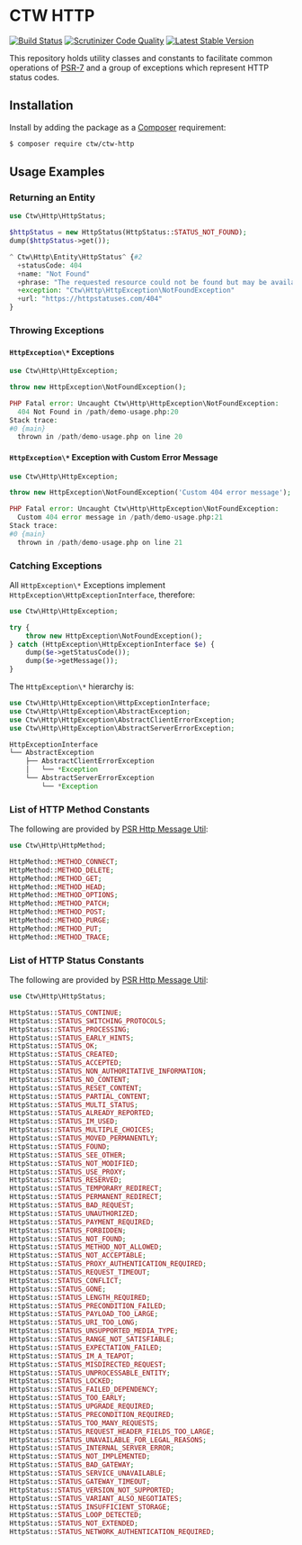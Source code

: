 # CTW HTTP

[![Build Status](https://scrutinizer-ci.com/g/jonathanmaron/ctw-http/badges/build.png?b=master)](https://scrutinizer-ci.com/g/jonathanmaron/ctw-http/build-status/master)
[![Scrutinizer Code Quality](https://scrutinizer-ci.com/g/jonathanmaron/ctw-http/badges/quality-score.png?b=master)](https://scrutinizer-ci.com/g/jonathanmaron/ctw-http/?branch=master)
[![Latest Stable Version](https://poser.pugx.org/ctw/ctw-http/v/stable)](https://packagist.org/packages/ctw/ctw-http)

This repository holds utility classes and constants to facilitate common operations of [PSR-7](https://www.php-fig.org/psr/psr-7/) and a group of exceptions which represent HTTP status codes.

## Installation

Install by adding the package as a [Composer](https://getcomposer.org) requirement:

```bash
$ composer require ctw/ctw-http
```
## Usage Examples

### Returning an Entity  

```php
use Ctw\Http\HttpStatus;

$httpStatus = new HttpStatus(HttpStatus::STATUS_NOT_FOUND);
dump($httpStatus->get());
```

```php
^ Ctw\Http\Entity\HttpStatus^ {#2
  +statusCode: 404
  +name: "Not Found"
  +phrase: "The requested resource could not be found but may be available again in the future."
  +exception: "Ctw\Http\HttpException\NotFoundException"
  +url: "https://httpstatuses.com/404"
}
```

### Throwing Exceptions

#### `HttpException\*` Exceptions

```php
use Ctw\Http\HttpException;

throw new HttpException\NotFoundException();
```

```php
PHP Fatal error: Uncaught Ctw\Http\HttpException\NotFoundException: 
  404 Not Found in /path/demo-usage.php:20
Stack trace:
#0 {main}
  thrown in /path/demo-usage.php on line 20
```

#### `HttpException\*` Exception with Custom Error Message

```php
use Ctw\Http\HttpException;

throw new HttpException\NotFoundException('Custom 404 error message');
```

```php
PHP Fatal error: Uncaught Ctw\Http\HttpException\NotFoundException: 
  Custom 404 error message in /path/demo-usage.php:21
Stack trace:
#0 {main}
  thrown in /path/demo-usage.php on line 21

```

### Catching Exceptions

All `HttpException\*` Exceptions implement `HttpException\HttpExceptionInterface`, therefore:

```php
use Ctw\Http\HttpException;

try {
    throw new HttpException\NotFoundException();
} catch (HttpException\HttpExceptionInterface $e) {
    dump($e->getStatusCode());
    dump($e->getMessage());
}
```

The `HttpException\*` hierarchy is:

```php
use Ctw\Http\HttpException\HttpExceptionInterface;
use Ctw\Http\HttpException\AbstractException;
use Ctw\Http\HttpException\AbstractClientErrorException;
use Ctw\Http\HttpException\AbstractServerErrorException;

HttpExceptionInterface
└── AbstractException
    ├── AbstractClientErrorException
    │   └── *Exception
    └── AbstractServerErrorException
        └── *Exception
```

### List of HTTP Method Constants

The following are provided by [PSR Http Message Util](https://github.com/php-fig/http-message-util):

```php
use Ctw\Http\HttpMethod;

HttpMethod::METHOD_CONNECT;
HttpMethod::METHOD_DELETE;
HttpMethod::METHOD_GET;
HttpMethod::METHOD_HEAD;
HttpMethod::METHOD_OPTIONS;
HttpMethod::METHOD_PATCH;
HttpMethod::METHOD_POST;
HttpMethod::METHOD_PURGE;
HttpMethod::METHOD_PUT;
HttpMethod::METHOD_TRACE;
```

### List of HTTP Status Constants

The following are provided by [PSR Http Message Util](https://github.com/php-fig/http-message-util):

```php
use Ctw\Http\HttpStatus;

HttpStatus::STATUS_CONTINUE;
HttpStatus::STATUS_SWITCHING_PROTOCOLS;
HttpStatus::STATUS_PROCESSING;
HttpStatus::STATUS_EARLY_HINTS;
HttpStatus::STATUS_OK;
HttpStatus::STATUS_CREATED;
HttpStatus::STATUS_ACCEPTED;
HttpStatus::STATUS_NON_AUTHORITATIVE_INFORMATION;
HttpStatus::STATUS_NO_CONTENT;
HttpStatus::STATUS_RESET_CONTENT;
HttpStatus::STATUS_PARTIAL_CONTENT;
HttpStatus::STATUS_MULTI_STATUS;
HttpStatus::STATUS_ALREADY_REPORTED;
HttpStatus::STATUS_IM_USED;
HttpStatus::STATUS_MULTIPLE_CHOICES;
HttpStatus::STATUS_MOVED_PERMANENTLY;
HttpStatus::STATUS_FOUND;
HttpStatus::STATUS_SEE_OTHER;
HttpStatus::STATUS_NOT_MODIFIED;
HttpStatus::STATUS_USE_PROXY;
HttpStatus::STATUS_RESERVED;
HttpStatus::STATUS_TEMPORARY_REDIRECT;
HttpStatus::STATUS_PERMANENT_REDIRECT;
HttpStatus::STATUS_BAD_REQUEST;
HttpStatus::STATUS_UNAUTHORIZED;
HttpStatus::STATUS_PAYMENT_REQUIRED;
HttpStatus::STATUS_FORBIDDEN;
HttpStatus::STATUS_NOT_FOUND;
HttpStatus::STATUS_METHOD_NOT_ALLOWED;
HttpStatus::STATUS_NOT_ACCEPTABLE;
HttpStatus::STATUS_PROXY_AUTHENTICATION_REQUIRED;
HttpStatus::STATUS_REQUEST_TIMEOUT;
HttpStatus::STATUS_CONFLICT;
HttpStatus::STATUS_GONE;
HttpStatus::STATUS_LENGTH_REQUIRED;
HttpStatus::STATUS_PRECONDITION_FAILED;
HttpStatus::STATUS_PAYLOAD_TOO_LARGE;
HttpStatus::STATUS_URI_TOO_LONG;
HttpStatus::STATUS_UNSUPPORTED_MEDIA_TYPE;
HttpStatus::STATUS_RANGE_NOT_SATISFIABLE;
HttpStatus::STATUS_EXPECTATION_FAILED;
HttpStatus::STATUS_IM_A_TEAPOT;
HttpStatus::STATUS_MISDIRECTED_REQUEST;
HttpStatus::STATUS_UNPROCESSABLE_ENTITY;
HttpStatus::STATUS_LOCKED;
HttpStatus::STATUS_FAILED_DEPENDENCY;
HttpStatus::STATUS_TOO_EARLY;
HttpStatus::STATUS_UPGRADE_REQUIRED;
HttpStatus::STATUS_PRECONDITION_REQUIRED;
HttpStatus::STATUS_TOO_MANY_REQUESTS;
HttpStatus::STATUS_REQUEST_HEADER_FIELDS_TOO_LARGE;
HttpStatus::STATUS_UNAVAILABLE_FOR_LEGAL_REASONS;
HttpStatus::STATUS_INTERNAL_SERVER_ERROR;
HttpStatus::STATUS_NOT_IMPLEMENTED;
HttpStatus::STATUS_BAD_GATEWAY;
HttpStatus::STATUS_SERVICE_UNAVAILABLE;
HttpStatus::STATUS_GATEWAY_TIMEOUT;
HttpStatus::STATUS_VERSION_NOT_SUPPORTED;
HttpStatus::STATUS_VARIANT_ALSO_NEGOTIATES;
HttpStatus::STATUS_INSUFFICIENT_STORAGE;
HttpStatus::STATUS_LOOP_DETECTED;
HttpStatus::STATUS_NOT_EXTENDED;
HttpStatus::STATUS_NETWORK_AUTHENTICATION_REQUIRED;
```
